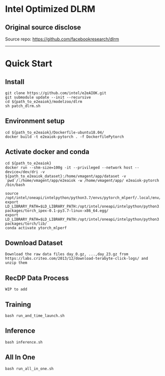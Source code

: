 # Intel Optimized DLRM
## Original source disclose
Source repo: https://github.com/facebookresearch/dlrm

---

# Quick Start

## Install
```
git clone https://github.com/intel/e2eAIOK.git
git submodule update --init --recursive
cd ${path_to_e2eaiok}/modelzoo/dlrm
sh patch_dlrm.sh
```

## Environment setup
```
cd ${path_to_e2eaiok}/Dockerfile-ubuntu18.04/
docker build -t e2eaiok-pytorch . -f DockerfilePytorch
```

## Activate docker and conda
```
cd ${path_to_e2eaiok}
docker run --shm-size=100g -it --privileged --network host --device=/dev/dri -v ${path_to_e2eaiok_dataset}:/home/vmagent/app/dataset -v `pwd`/:/home/vmagent/app/e2eaiok -w /home/vmagent/app/ e2eaiok-pytorch /bin/bash

source /opt/intel/oneapi/intelpython/python3.7/envs/pytorch_mlperf/.local/env/setvars.sh
export LD_LIBRARY_PATH=$LD_LIBRARY_PATH:/opt/intel/oneapi/intelpython/python3.7/envs/pytorch_mlperf/lib/python3.7/site-packages/torch_ipex-0.1-py3.7-linux-x86_64.egg/
export LD_LIBRARY_PATH=$LD_LIBRARY_PATH:/opt/intel/oneapi/intelpython/python3.7/envs/pytorch_mlperf/lib/python3.7/site-packages/torch/lib/
conda activate ytorch_mlperf

```

## Download Dataset
```
Download the raw data files day_0.gz, ...,day_23.gz from https://labs.criteo.com/2013/12/download-terabyte-click-logs/ and unzip them

```


## RecDP Data Process
```
WIP to add
```

## Training
```
bash run_and_time_launch.sh
```

## Inference
```
bash inference.sh
```

## All In One
```
bash run_all_in_one.sh
```